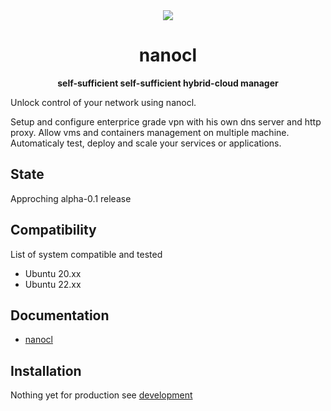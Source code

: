 <div align="center">
  <img
    src="https://avatars.githubusercontent.com/u/94208118?s=200&v=4"
  />
  <p><h1><strong>nanocl</strong></h1> </p>
  <p><strong>self-sufficient self-sufficient hybrid-cloud manager</strong> </p>
</div>

Unlock control of your network using nanocl.

Setup and configure enterprice grade vpn with his own dns server and http proxy.
Allow vms and containers management on multiple machine. Automaticaly test,
deploy and scale your services or applications.

## State

Approching alpha-0.1 release

## Compatibility

List of system compatible and tested

- Ubuntu 20.xx
- Ubuntu 22.xx

## Documentation

- [nanocl](./man/nanocl.1.md)

## Installation

Nothing yet for production see [development](./DEVELOPING.md)
